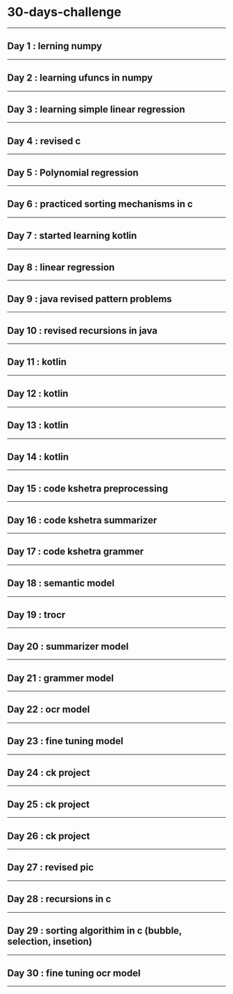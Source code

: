 # 30-days-challenge   
___                 
## Day 1 : lerning numpy 
___   
## Day 2 : learning ufuncs in numpy                    
___         
## Day 3 : learning simple linear regression              
___        
## Day 4 : revised c      
___     
## Day 5 : Polynomial regression              
___      
## Day 6 : practiced sorting mechanisms in c     
___ 
## Day 7 : started learning kotlin                
___           
## Day 8 : linear regression    
___                               
## Day 9 : java revised pattern problems 
___ 
## Day 10 : revised recursions in java
___
## Day 11 : kotlin 
___
## Day 12 : kotlin 
___       
## Day 13 : kotlin
___
## Day 14 : kotlin
___
## Day 15 : code kshetra preprocessing  
___
## Day 16 : code kshetra summarizer
___
## Day 17 : code kshetra grammer
___
## Day 18 : semantic model 
___
## Day 19 : trocr
___
## Day 20 : summarizer model 
___
## Day 21 : grammer model 
___
## Day 22 : ocr model

___
## Day 23 : fine tuning model
___
## Day 24 : ck project
___
## Day 25 : ck project
___
## Day 26 : ck project 
___
## Day 27 :  revised pic 
___
## Day 28 : recursions in c 
___
## Day 29 : sorting algorithim in c (bubble, selection, insetion)
___
## Day 30 : fine tuning ocr model 
___

